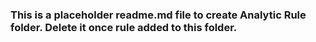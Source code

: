 ### This is a placeholder readme.md file to create Analytic Rule folder. Delete it once rule added to this folder.